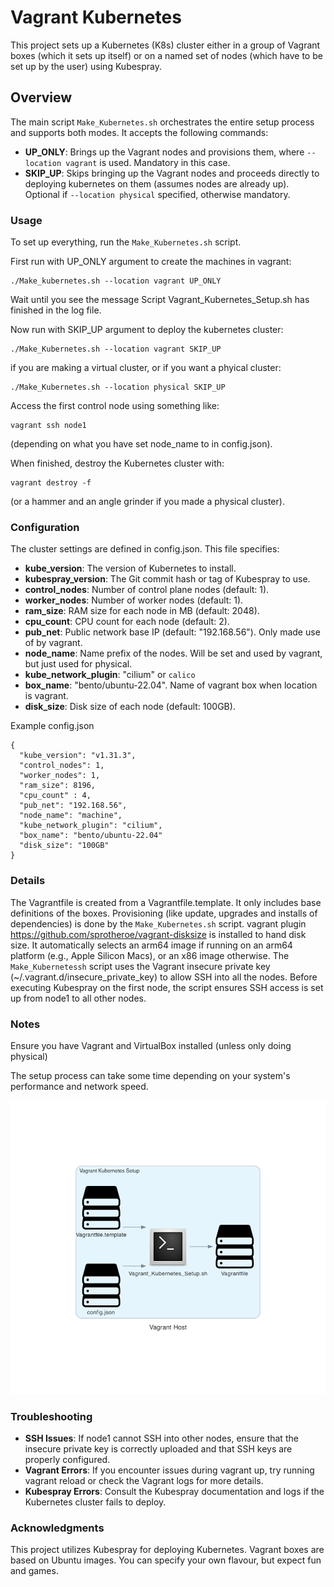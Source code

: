 # Vagrant Kubernetes
This project sets up a Kubernetes (K8s) cluster either in a group of Vagrant boxes (which it sets up itself) or on a named set of nodes (which have to be set up by the user) using Kubespray.

## Overview
The main script `Make_Kubernetes.sh` orchestrates the entire setup process and supports both modes. It accepts the following commands:

- **UP_ONLY**: Brings up the Vagrant nodes and provisions them, where `--location vagrant` is used. Mandatory in this case.
- **SKIP_UP**: Skips bringing up the Vagrant nodes and proceeds directly to deploying kubernetes on them (assumes nodes are already up). Optional if `--location physical` specified, otherwise mandatory.

### Usage
To set up everything, run the `Make_Kubernetes.sh` script. 

First run with UP_ONLY argument to create the machines in vagrant:

```
./Make_kubernetes.sh --location vagrant UP_ONLY
```
Wait until you see the message Script Vagrant_Kubernetes_Setup.sh has finished in the log file.

Now run with SKIP_UP argument to deploy the kubernetes cluster:

```
./Make_Kubernetes.sh --location vagrant SKIP_UP
```

if  you are making a virtual cluster, or if you want a phyical cluster:

```
./Make_Kubernetes.sh --location physical SKIP_UP
```

Access the first control node using something like:

```
vagrant ssh node1
```

(depending on what you have set node_name to in config.json).

When finished, destroy the Kubernetes cluster with:

```
vagrant destroy -f
```

(or a hammer and an angle grinder if you made a physical cluster).

### Configuration
The cluster settings are defined in config.json. This file specifies:

- **kube_version**: The version of Kubernetes to install.
- **kubespray_version**: The Git commit hash or tag of Kubespray to use.
- **control_nodes**: Number of control plane nodes (default: 1).
- **worker_nodes**: Number of worker nodes (default: 1).
- **ram_size**: RAM size for each node in MB (default: 2048).
- **cpu_count**: CPU count for each node (default: 2).
- **pub_net**: Public network base IP (default: "192.168.56"). Only made use of by vagrant.
- **node_name**: Name prefix of the nodes. Will be set and used by vagrant, but just used for physical.
- **kube_network_plugin**: "cilium" or `calico`
- **box_name**: "bento/ubuntu-22.04". Name of vagrant box when location is vagrant.
- **disk_size**: Disk size of each node (default: 100GB).

Example config.json
```
{
  "kube_version": "v1.31.3",
  "control_nodes": 1,
  "worker_nodes": 1,
  "ram_size": 8196,
  "cpu_count" : 4,
  "pub_net": "192.168.56",
  "node_name": "machine",
  "kube_network_plugin": "cilium",
  "box_name": "bento/ubuntu-22.04"
  "disk_size": "100GB"
}
```

### Details
The Vagrantfile is created from a Vagrantfile.template. It only includes base definitions of the boxes. Provisioning (like update, upgrades and installs of dependencies) is done by the `Make_Kubernetes.sh` script. vagrant plugin https://github.com/sprotheroe/vagrant-disksize is installed to hand disk size.
It automatically selects an arm64 image if running on an arm64 platform (e.g., Apple Silicon Macs), or an x86 image otherwise.
The `Make_Kubernetessh` script uses the Vagrant insecure private key (~/.vagrant.d/insecure_private_key) to allow SSH into all the nodes.
Before executing Kubespray on the first node, the script ensures SSH access is set up from node1 to all other nodes.

### Notes
Ensure you have Vagrant and VirtualBox installed (unless only doing physical)

The setup process can take some time depending on your system's performance and network speed.

![Kubernetes Diagram](./diagrams/k8s.png)

### Troubleshooting
- **SSH Issues**: If node1 cannot SSH into other nodes, ensure that the insecure private key is correctly uploaded and that SSH keys are properly configured.
- **Vagrant Errors**: If you encounter issues during vagrant up, try running vagrant reload or check the Vagrant logs for more details.
- **Kubespray Errors**: Consult the Kubespray documentation and logs if the Kubernetes cluster fails to deploy.

### Acknowledgments
This project utilizes Kubespray for deploying Kubernetes.
Vagrant boxes are based on Ubuntu images. You can specify your own flavour, but expect fun and games.
